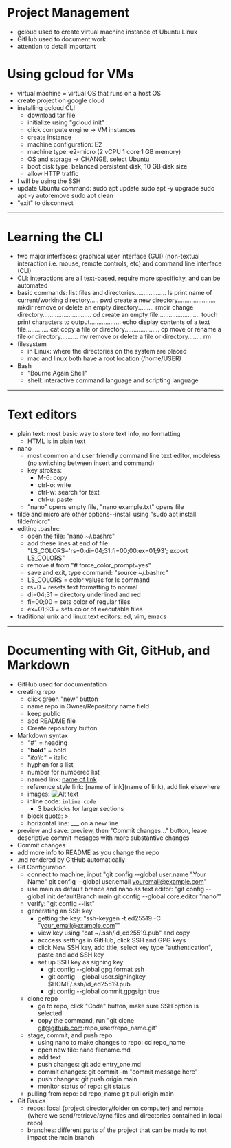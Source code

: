 # Project Management
- gcloud used to create virtual machine instance of Ubuntu Linux
- GitHub used to document work
- attention to detail important
# Using gcloud for VMs
- virtual machine = virtual OS that runs on a host OS
- create project on google cloud
- installing gcloud CLI
  - download tar file
  - initialize using "gcloud init"
  - click compute engine -> VM instances
  - create instance
  - machine configuration: E2
  - machine type: e2-micro (2 vCPU 1 core 1 GB memory)
  - OS and storage -> CHANGE, select Ubuntu
  - boot disk type: balanced persistent disk, 10 GB disk size
  - allow HTTP traffic
- I will be using the SSH
- update Ubuntu command:
  sudo apt update
  sudo apt -y upgrade
  sudo apt -y autoremove
  sudo apt clean
- "exit" to disconnect
---
# Learning the CLI
- two major interfaces: graphical user interface (GUI) (non-textual interaction i.e. mouse, remote controls, etc) and command line interface (CLI)
- CLI: interactions are all text-based, require more specificity, and can be automated
- basic commands:
  list files and directories.................. ls
  print name of current/working directory..... pwd
  create a new directory...................... mkdir
  remove or delete an empty directory......... rmdir
  change directory............................ cd
  create an empty file........................ touch
  print characters to output.................. echo
  display contents of a text file............. cat
  copy a file or directory.................... cp
  move or rename a file or directory.......... mv
  remove or delete a file or directory........ rm
- filesystem
  - in Linux: where the directories on the system are placed
  - mac and linux both have a root location (/home/USER)
- Bash
  - "Bourne Again Shell"
  - shell: interactive command language and scripting language
---
# Text editors
- plain text: most basic way to store text info, no formatting
  - HTML is in plain text
- nano
  - most common and user friendly command line text editor, modeless (no switching between insert and command)
  - key strokes:
    - M-6: copy
    - ctrl-o: write
    - ctrl-w: search for text
    - ctrl-u: paste
  - "nano" opens empty file, "nano example.txt" opens file
- tilde and micro are other options--install using "sudo apt install tilde/micro"
- editing .bashrc
  - open the file: "nano ~/.bashrc"
  - add these lines at end of file: "LS_COLORS='rs=0:di=04;31:fi=00;00:ex=01;93';
  export LS_COLORS"
  - remove # from "# force_color_prompt=yes"
  - save and exit, type command: "source ~/.bashrc"
  - LS_COLORS = color values for ls command
  - rs=0 = resets text formatting to normal
  - di=04;31 = directory underlined and red
  - fi=00;00 = sets color of regular files
  - ex=01;93 = sets color of executable files
- traditional unix and linux text editors: ed, vim, emacs
---
# Documenting with Git, GitHub, and Markdown
- GitHub used for documentation
- creating repo
  - click green "new" button
  - name repo in Owner/Repository name field
  - keep public
  - add README file
  - Create repository button
- Markdown syntax
  - "#" = heading
  - "__bold__" = bold
  - "_italic_" = italic
  - hyphen for a list
  - number for numbered list
  - named link: [name of link](link)
  - reference style link: [name of link](name of link), add link elsewhere
  - images: ![Alt text](image-url.jpg)
  - inline code: `inline code`
    - 3 backticks for larger sections
  - block quote: >
  - horizontal line: ___ on a new line
- preview and save: preview, then "Commit changes..." button, leave descriptive commit mesages with more substantive changes
- Commit changes
- add more info to README as you change the repo
- .md rendered by GitHub automatically
- Git Configuration
  - connect to machine, input "git config --global user.name "Your Name"
  git config --global user.email youremail@example.com"
  - use main as default brance and nano as text editor: "git config --global init.defaultBranch main
  git config --global core.editor "nano""
  - verify: "git config --list"
  - generating an SSH key
    - getting the key: "ssh-keygen -t ed25519 -C "your_email@example.com""
    - view key using "cat ~/.ssh/id_ed25519.pub" and copy
    - acccess settings in GitHub, click SSH and GPG keys
    - click New SSH key, add title, select key type "authentication", paste and add SSH key
    - set up SSH key as signing key:
      - git config --global gpg.format ssh
      - git config --global user.signingkey $HOME/.ssh/id_ed25519.pub
      - git config --global commit.gpgsign true
  - clone repo
    - go to repo, click "Code" button, make sure SSH option is selected
    - copy the command, run "git clone git@github.com:repo_user/repo_name.git"
  - stage, commit, and push repo
    - using nano to make changes to repo: cd repo_name
    - open new file: nano filename.md
    - add text
    - push changes: git add entry_one.md
    - commit changes: git commit -m "commit message here"
    - push changes: git push origin main
    - monitor status of repo: git status
  - pulling from repo: cd repo_name
  git pull origin main
- Git Basics
  - repos: local (project directory/folder on computer) and remote (where we send/retrieve/sync files and directories contained in local repo)
  - branches: different parts of the project that can be made to not impact the main branch










